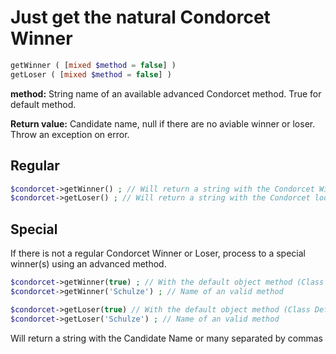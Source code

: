 # Just get the natural Condorcet Winner

```php
getWinner ( [mixed $method = false] )
getLoser ( [mixed $method = false] )
```
**method:** String name of an available advanced Condorcet method. True for default method.

**Return value:** Candidate name, null if there are no aviable winner or loser. Throw an exception on error.

## Regular
```php
$condorcet->getWinner() ; // Will return a string with the Condorcet Winner candidate name
$condorcet->getLoser() ; // Will return a string with the Condorcet looser candidate name
```


## Special
If there is not a regular Condorcet Winner or Loser, process to a special winner(s) using an advanced method.  

```php
$condorcet->getWinner(true) ; // With the default object method (Class Default: Schulze)  
$condorcet->getWinner('Schulze') ; // Name of an valid method  

$condorcet->getLoser(true) // With the default object method (Class Default: Schulze)  
$condorcet->getLoser('Schulze') ; // Name of an valid method  
```

Will return a string with the Candidate Name or many separated by commas  